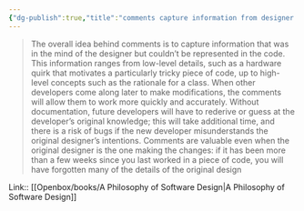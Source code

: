 ```yaml
---
{"dg-publish":true,"title":"comments capture information from designer mind","tags":["quotes"],"date":"2023-05-14T09:24:21+04:00","modified_at":"2023-08-11T15:34:21+03:00","alias":"comments capture information from designer mind","dg-path":"/quotes/202305140924.md","permalink":"/quotes/202305140924/","dgPassFrontmatter":true}
---
```



> The overall idea behind comments is to capture information that was in the mind of the designer but couldn’t be represented in the code. This information ranges from low-level details, such as a hardware quirk that motivates a particularly tricky piece of code, up to high-level concepts such as the rationale for a class. When other developers come along later to make modifications, the comments will allow them to work more quickly and accurately. Without documentation, future developers will have to rederive or guess at the developer’s original knowledge; this will take additional time, and there is a risk of bugs if the new developer misunderstands the original designer’s intentions. Comments are valuable even when the original designer is the one making the changes: if it has been more than a few weeks since you last worked in a piece of code, you will have forgotten many of the details of the original design

Link:: [[Openbox/books/A Philosophy of Software Design\|A Philosophy of Software Design]]
